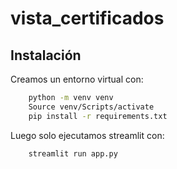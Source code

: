 # vista_certificados

## Instalación

Creamos un entorno virtual con:

```bash
    python -m venv venv
    Source venv/Scripts/activate
    pip install -r requirements.txt
```

Luego solo ejecutamos streamlit con:

```bash
    streamlit run app.py
```
